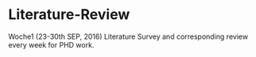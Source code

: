 # Literature-Review
Woche1 (23-30th SEP, 2016)
Literature Survey and corresponding review every week for PHD work.
